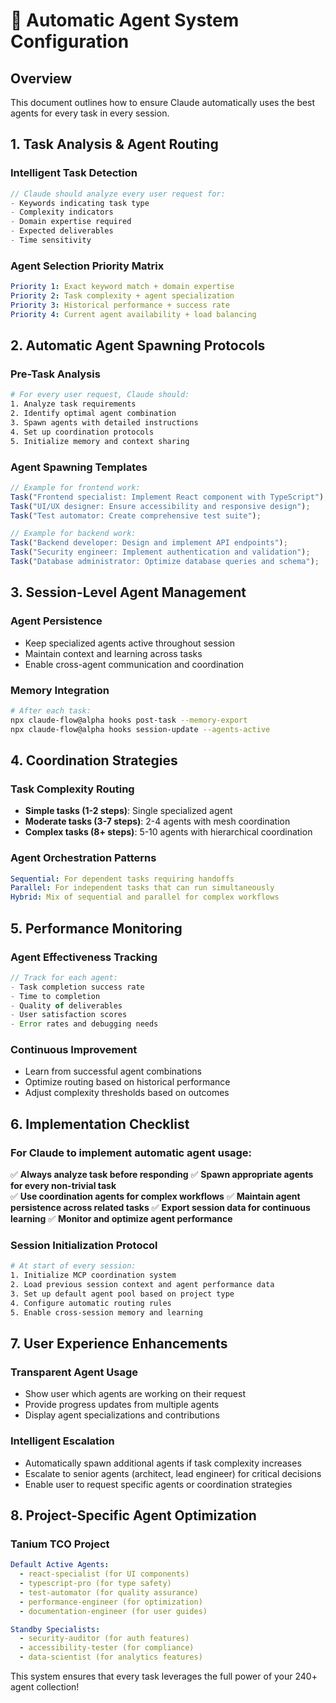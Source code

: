 # 🤖 Automatic Agent System Configuration

## Overview

This document outlines how to ensure Claude automatically uses the best agents for every task in every session.

## 1. Task Analysis & Agent Routing

### Intelligent Task Detection

```javascript
// Claude should analyze every user request for:
- Keywords indicating task type
- Complexity indicators
- Domain expertise required
- Expected deliverables
- Time sensitivity
```

### Agent Selection Priority Matrix

```yaml
Priority 1: Exact keyword match + domain expertise
Priority 2: Task complexity + agent specialization
Priority 3: Historical performance + success rate
Priority 4: Current agent availability + load balancing
```

## 2. Automatic Agent Spawning Protocols

### Pre-Task Analysis

```bash
# For every user request, Claude should:
1. Analyze task requirements
2. Identify optimal agent combination
3. Spawn agents with detailed instructions
4. Set up coordination protocols
5. Initialize memory and context sharing
```

### Agent Spawning Templates

```typescript
// Example for frontend work:
Task("Frontend specialist: Implement React component with TypeScript");
Task("UI/UX designer: Ensure accessibility and responsive design");
Task("Test automator: Create comprehensive test suite");

// Example for backend work:
Task("Backend developer: Design and implement API endpoints");
Task("Security engineer: Implement authentication and validation");
Task("Database administrator: Optimize database queries and schema");
```

## 3. Session-Level Agent Management

### Agent Persistence

- Keep specialized agents active throughout session
- Maintain context and learning across tasks
- Enable cross-agent communication and coordination

### Memory Integration

```bash
# After each task:
npx claude-flow@alpha hooks post-task --memory-export
npx claude-flow@alpha hooks session-update --agents-active
```

## 4. Coordination Strategies

### Task Complexity Routing

- **Simple tasks (1-2 steps)**: Single specialized agent
- **Moderate tasks (3-7 steps)**: 2-4 agents with mesh coordination
- **Complex tasks (8+ steps)**: 5-10 agents with hierarchical coordination

### Agent Orchestration Patterns

```yaml
Sequential: For dependent tasks requiring handoffs
Parallel: For independent tasks that can run simultaneously
Hybrid: Mix of sequential and parallel for complex workflows
```

## 5. Performance Monitoring

### Agent Effectiveness Tracking

```javascript
// Track for each agent:
- Task completion success rate
- Time to completion
- Quality of deliverables
- User satisfaction scores
- Error rates and debugging needs
```

### Continuous Improvement

- Learn from successful agent combinations
- Optimize routing based on historical performance
- Adjust complexity thresholds based on outcomes

## 6. Implementation Checklist

### For Claude to implement automatic agent usage:

✅ **Always analyze task before responding**
✅ **Spawn appropriate agents for every non-trivial task**  
✅ **Use coordination agents for complex workflows**
✅ **Maintain agent persistence across related tasks**
✅ **Export session data for continuous learning**
✅ **Monitor and optimize agent performance**

### Session Initialization Protocol

```bash
# At start of every session:
1. Initialize MCP coordination system
2. Load previous session context and agent performance data
3. Set up default agent pool based on project type
4. Configure automatic routing rules
5. Enable cross-session memory and learning
```

## 7. User Experience Enhancements

### Transparent Agent Usage

- Show user which agents are working on their request
- Provide progress updates from multiple agents
- Display agent specializations and contributions

### Intelligent Escalation

- Automatically spawn additional agents if task complexity increases
- Escalate to senior agents (architect, lead engineer) for critical decisions
- Enable user to request specific agents or coordination strategies

## 8. Project-Specific Agent Optimization

### Tanium TCO Project

```yaml
Default Active Agents:
  - react-specialist (for UI components)
  - typescript-pro (for type safety)
  - test-automator (for quality assurance)
  - performance-engineer (for optimization)
  - documentation-engineer (for user guides)

Standby Specialists:
  - security-auditor (for auth features)
  - accessibility-tester (for compliance)
  - data-scientist (for analytics features)
```

This system ensures that every task leverages the full power of your 240+ agent collection!
